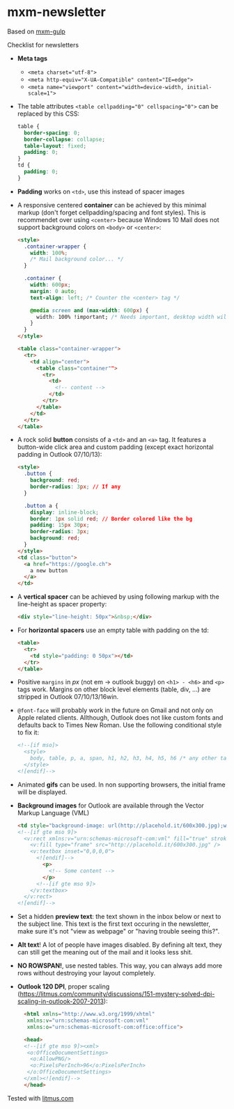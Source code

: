 # mxm-newsletter

Based on [mxm-gulp](https://github.com/maxomedia/mxm-gulp)


Checklist for newsletters

- **Meta tags**
  - `<meta charset="utf-8">`
  - `<meta http-equiv="X-UA-Compatible" content="IE=edge">`
  - `<meta name="viewport" content="width=device-width, initial-scale=1">`
- The table attributes `<table cellpadding="0" cellspacing="0">` can be replaced by this CSS:
  ```css
  table {
    border-spacing: 0;
    border-collapse: collapse;
    table-layout: fixed;
    padding: 0;
  }
  td {
    padding: 0;
  }
  ```

- **Padding** works on `<td>`, use this instead of spacer images
- A responsive centered **container** can be achieved by this minimal markup (don't forget cellpadding/spacing and font styles). This is recommendet over using `<center>` because Windows 10 Mail does not support background colors on `<body>` or `<center>`:
  ```html
  <style>
    .container-wrapper {
      width: 100%;
      /* Mail background color... */
    }

    .container {
      width: 600px;
      margin: 0 auto;
      text-align: left; /* Counter the <center> tag */

      @media screen and (max-width: 600px) {
        width: 100% !important; /* Needs important, desktop width will be inline */
      }
    }
  </style>

  <table class="container-wrapper">
    <tr>
      <td align="center">
        <table class="container"">
          <tr>
            <td>
              <!-- content -->
            </td>
          </tr>
        </table>
      </td>
    </tr>
  </table>
  ```

- A rock solid **button** consists of a `<td>` and an `<a>` tag. It features a button-wide click area and custom padding (except exact horizontal padding in Outlook 07/10/13):
  ```html
  <style>
    .button {
      background: red;
      border-radius: 3px; // If any
    }

    .button a {
      display: inline-block;
      border: 1px solid red; // Border colored like the bg
      padding: 15px 30px;
      border-radius: 3px;
      background: red;
    }
  </style>
  <td class="button">
    <a href="https://google.ch">
      a new button
    </a>
  </td>
  ```

- A **vertical spacer** can be achieved by using following markup with the line-height as spacer property:
  ```html
  <div style="line-height: 50px">&nbsp;</div>
  ```

- For **horizontal spacers** use an empty table with padding on the td:
  ```html
  <table>
    <tr>
      <td style="padding: 0 50px"></td>
    </tr>
  </table>
  ```

- Positive `margins` in *px* (not em -> outlook buggy) on `<h1> - <h6>` and `<p>` tags work. Margins on other block level elements (table, div, ...) are stripped in Outlook 07/10/13/16win.
- `@font-face` will probably work in the future on Gmail and not only on Apple related clients. Allthough, Outlook does not like custom fonts and defaults back to Times New Roman. Use the following conditional style to fix it:
  ```html
  <!--[if mso]>
    <style>
      body, table, p, a, span, h1, h2, h3, h4, h5, h6 /* any other tags */ { font-family: sans-serif !important; }
    </style>
  <![endif]-->
  ```

- Animated **gifs** can be used. In non supporting browsers, the initial frame will be displayed.
- **Background images** for Outlook are available through the Vector Markup Language (VML)
  ```html
  <td style="background-image: url(http://placehold.it/600x300.jpg);width:600px;height:300px">
  <!--[if gte mso 9]>
    <v:rect xmlns:v="urn:schemas-microsoft-com:vml" fill="true" stroke="false" style="width:600px; height: 300px;">
      <v:fill type="frame" src="http://placehold.it/600x300.jpg" />
      <v:textbox inset="0,0,0,0">
        <![endif]-->
          <p>
            <!-- Some content -->
          </p>
        <!--[if gte mso 9]>
      </v:textbox>
    </v:rect>
  <![endif]-->
  ```

- Set a hidden **preview text**: the text shown in the inbox below or next to the subject line. This text is the first text occuring in the newsletter, make sure it's not "view as webpage" or "having trouble seeing this?".
- **Alt text**! A lot of people have images disabled. By defining alt text, they can still get the meaning out of the mail and it looks less shit.
- **NO ROWSPAN!**, use nested tables. This way, you can always add more rows without destroying your layout completely.
- **Outlook 120 DPI**, proper scaling (https://litmus.com/community/discussions/151-mystery-solved-dpi-scaling-in-outlook-2007-2013):
  ```html
    <html xmlns="http://www.w3.org/1999/xhtml"
     xmlns:v="urn:schemas-microsoft-com:vml"
     xmlns:o="urn:schemas-microsoft-com:office:office">

    <head>
    <!--[if gte mso 9]><xml>
     <o:OfficeDocumentSettings>
      <o:AllowPNG/>
      <o:PixelsPerInch>96</o:PixelsPerInch>
     </o:OfficeDocumentSettings>
    </xml><![endif]-->
    </head>
  ```

Tested with [litmus.com](https://litmus.com)